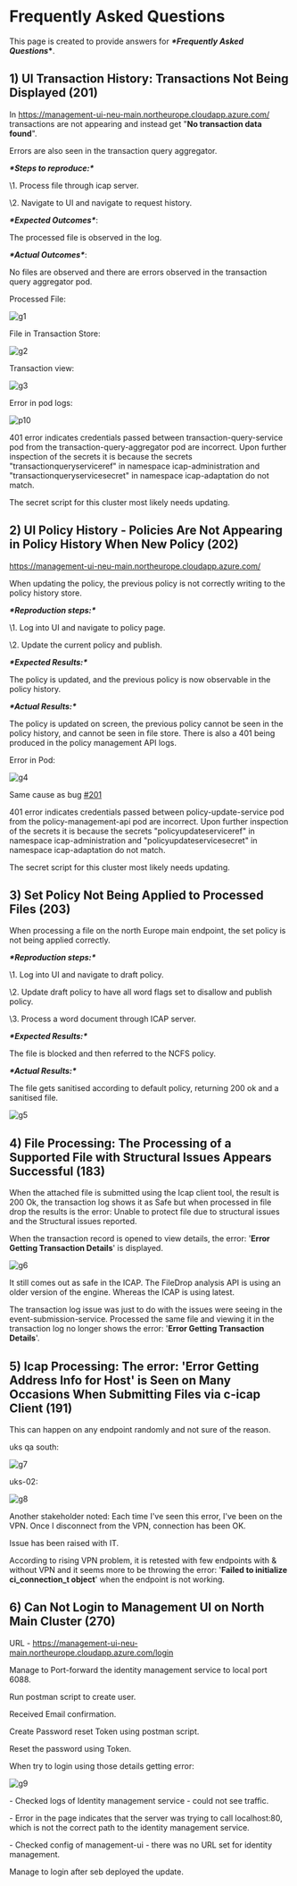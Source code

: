 # Frequently Asked Questions

This page is created to provide answers for ***\*****Frequently Asked Questions*****\***.

## 1) UI Transaction History: Transactions Not Being Displayed (201)

In <https://management-ui-neu-main.northeurope.cloudapp.azure.com/> transactions are not appearing and instead get "**No transaction data found**".

Errors are also seen in the transaction query aggregator.

***\*Steps to reproduce:\****

\1. Process file through icap server.

\2. Navigate to UI and navigate to request history.

***\*Expected Outcomes\****:

The processed file is observed in the log.

***\*Actual Outcomes\****:

No files are observed and there are errors observed in the transaction query aggregator pod.

Processed File:

![g1](C:\Users\lenovo\Desktop\g1.png)

File in Transaction Store:

![g2](C:\Users\lenovo\Desktop\g2.png)

Transaction view:

![g3](C:\Users\lenovo\Desktop\g3.png)

Error in pod logs:

![p10](C:\Users\lenovo\Desktop\p10.png)

401 error indicates credentials passed between transaction-query-service pod from the transaction-query-aggregator pod are incorrect. Upon further inspection of the secrets it is because the secrets "transactionqueryserviceref" in namespace icap-administration and "transactionqueryservicesecret" in namespace icap-adaptation do not match.

The secret script for this cluster most likely needs updating.

## 2) UI Policy History - Policies Are Not Appearing in Policy History When New Policy (202)

<https://management-ui-neu-main.northeurope.cloudapp.azure.com/>

When updating the policy, the previous policy is not correctly writing to the policy history store.

***\*Reproduction steps:\****

\1. Log into UI and navigate to policy page.

\2. Update the current policy and publish.

***\*Expected Results:\****

The policy is updated, and the previous policy is now observable in the policy history.

***\*Actual Results:\****

The policy is updated on screen, the previous policy cannot be seen in the policy history, and cannot be seen in file store. There is also a 401 being produced in the policy management API logs.

Error in Pod:

![g4](C:\Users\lenovo\Desktop\g4.png)

Same cause as bug [#201](https://github.com/filetrust/icap-management-ui/issues/201)

401 error indicates credentials passed between policy-update-service pod from the policy-management-api pod are incorrect. Upon further inspection of the secrets it is because the secrets "policyupdateserviceref" in namespace icap-administration and "policyupdateservicesecret" in namespace icap-adaptation do not match.

The secret script for this cluster most likely needs updating.

## 3) Set Policy Not Being Applied to Processed Files (203)

When processing a file on the north Europe main endpoint, the set policy is not being applied correctly.

***\*Reproduction steps:\****

\1. Log into UI and navigate to draft policy.

\2. Update draft policy to have all word flags set to disallow and publish policy.

\3. Process a word document through ICAP server.

***\*Expected Results:\****

The file is blocked and then referred to the NCFS policy.

***\*Actual Results:\****

The file gets sanitised according to default policy, returning 200 ok and a sanitised file.

![g5](C:\Users\lenovo\Desktop\g5.png)

## 4) File Processing: The Processing of a Supported File with Structural Issues Appears Successful (183)

When the attached file is submitted using the Icap client tool, the result is 200 Ok, the transaction log shows it as Safe but when processed in file drop the results is the error: Unable to protect file due to structural issues and the Structural issues reported.

When the transaction record is opened to view details, the error: '**Error Getting Transaction Details**' is displayed.

![g6](C:\Users\lenovo\Desktop\g6.png)

It still comes out as safe in the ICAP. The FileDrop analysis API is using an older version of the engine. Whereas the ICAP is using latest.

The transaction log issue was just to do with the issues were seeing in the event-submission-service. Processed the same file and viewing it in the transaction log no longer shows the error: '**Error Getting Transaction Details**'.

## 5) Icap Processing: The error: 'Error Getting Address Info for Host' is Seen on Many Occasions When Submitting Files via c-icap Client (191)

This can happen on any endpoint randomly and not sure of the reason.

uks qa south:

![g7](C:\Users\lenovo\Desktop\g7.png)

uks-02:

![g8](C:\Users\lenovo\Desktop\g8.png)

Another stakeholder noted: Each time I've seen this error, I've been on the VPN. Once I disconnect from the VPN, connection has been OK.

Issue has been raised with IT.

According to rising VPN problem, it is retested with few endpoints with & without VPN and it seems more to be throwing the error: '**Failed to initialize ci_connection_t object**' when the endpoint is not working.

## 6) Can Not Login to Management UI on North Main Cluster (270)

URL - <https://management-ui-neu-main.northeurope.cloudapp.azure.com/login>

Manage to Port-forward the identity management service to local port 6088.

Run postman script to create user.

Received Email confirmation.

Create Password reset Token using postman script.

Reset the password using Token.

When try to login using those details getting error:

![g9](C:\Users\lenovo\Desktop\g9.png)

\- Checked logs of Identity management service - could not see traffic.

\- Error in the page indicates that the server was trying to call localhost:80, which is not the correct path to the identity management service.

\- Checked config of management-ui - there was no URL set for identity management.

Manage to login after seb deployed the update.
